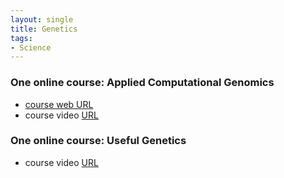 ```yaml
---
layout: single
title: Genetics 
tags:
- Science
---
```



### One online course:  Applied Computational Genomics
- [course web URL](hhttps://github.com/quinlan-lab/applied-computational-genomics )
- course video [URL](https://www.youtube.com/watch?v=yPlpVIsaRCg)


### One online course:  Useful Genetics
- course video [URL](https://www.youtube.com/user/UsefulGenetics)
